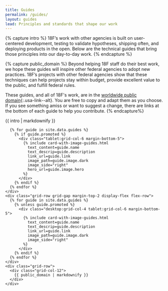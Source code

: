 ```yaml
---
title: Guides
permalink: /guides/
layout: guides
lead: Principles and standards that shape our work
---
```


{% capture intro %}
18F’s work with other agencies is built on user-centered development, testing to validate hypotheses, shipping often, and deploying products in the open. Below are the technical guides that bring those principles into our day-to-day&nbsp;work.
{% endcapture %}

{% capture public_domain %}
Beyond helping 18F staff do their best work, we hope these guides will inspire other federal agencies to adopt new practices. 18F’s projects with other federal agencies show that these techniques can help projects stay within budget, provide excellent value to the public, and fulfill federal rules.

These guides, and all of 18F's work, are in the [worldwide public domain](https://github.com/18F/18f.gsa.gov/blob/main/LICENSE.md){:.usa-link--alt}. You are free to copy and adapt them as you choose. If you see something amiss or want to suggest a change, there are links at the bottom of each guide to help you contribute.
{% endcapture%}

<section class="usa-section section-padding-sm bg-base-lightest">
  <div class="grid-container">
    <div class="grid-row">
      <div class="grid-col-12 font-sans-lg">
        {{ intro | markdownify }}
      </div>
    </div>
    <div class="grid-row grid-gap margin-top-5">
    
      {% for guide in site.data.guides %}
        {% if guide.promoted %}
          <div class="tablet:grid-col-6 margin-bottom-5">
            {% include card-with-image-guides.html 
              text_content=guide.name
              text_descrip=guide.description
              link_url=guide.link
              image_path=guide.image.dark
              image_side="right"
              hero_url=guide.image.hero
            %}
          </div>
        {% endif %}
      {% endfor %}
    </div>
    <div class="grid-row grid-gap margin-top-2 display-flex flex-row">
      {% for guide in site.data.guides %}
        {% unless guide.promoted %}
          <div class="desktop:grid-col-4 tablet:grid-col-6 margin-bottom-5">
            {% include card-with-image-guides.html 
              text_content=guide.name
              text_descrip=guide.description
              link_url=guide.link
              image_path=guide.image.dark
              image_side="right"
            %}
          </div>
        {% endif %}
      {% endfor %}
    </div>
    <div class="grid-row">
      <div class="grid-col-12">
        {{ public_domain | markdownify }}
      </div>
    </div>
  </div>
</section>

